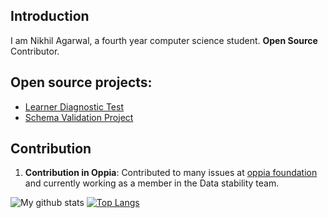 
## Introduction

I am Nikhil Agarwal, a fourth year computer science student.
**Open Source** Contributor.

## Open source projects: 
- [Learner Diagnostic Test](https://github.com/Nik-09/major-projects/blob/main/LearnerDiagnosticTest.md)
- [Schema Validation Project](https://github.com/Nik-09/major-projects/blob/main/SchemaValidationSystem.md)

## Contribution

1. **Contribution in Oppia**: Contributed to many issues at [oppia foundation](https://github.com/oppia/oppia/) and currently working as a member in the Data stability team.  

  
     
![My github stats](https://github-readme-stats.vercel.app/api?username=nik-09&show_icons=true&count_private=true?theme=tokyonight)
[![Top Langs](https://github-readme-stats.vercel.app/api/top-langs/?username=nik-09&layout=compact)](https://github.com/anuraghazra/github-readme-stats)
